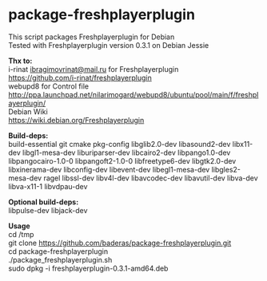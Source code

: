 # package-freshplayerplugin

This script packages Freshplayerplugin for Debian<br />
Tested with Freshplayerplugin version 0.3.1 on Debian Jessie

**Thx to:**<br />
i-rinat <ibragimovrinat@mail.ru> for Freshplayerplugin<br />
https://github.com/i-rinat/freshplayerplugin<br />
webupd8 for Control file<br />
http://ppa.launchpad.net/nilarimogard/webupd8/ubuntu/pool/main/f/freshplayerplugin/<br />
Debian Wiki<br />
https://wiki.debian.org/Freshplayerplugin<br />

**Build-deps:**<br />
build-essential git cmake pkg-config libglib2.0-dev libasound2-dev libx11-dev libgl1-mesa-dev liburiparser-dev libcairo2-dev libpango1.0-dev libpangocairo-1.0-0 libpangoft2-1.0-0 libfreetype6-dev libgtk2.0-dev libxinerama-dev libconfig-dev libevent-dev libegl1-mesa-dev libgles2-mesa-dev ragel libssl-dev libv4l-dev libavcodec-dev libavutil-dev libva-dev libva-x11-1 libvdpau-dev

**Optional build-deps:**<br />
libpulse-dev libjack-dev

**Usage**<br />
cd /tmp<br />
git clone https://github.com/baderas/package-freshplayerplugin.git<br />
cd package-freshplayerplugin<br />
./package_freshplayerplugin.sh<br />
sudo dpkg -i freshplayerplugin-0.3.1-amd64.deb<br />
